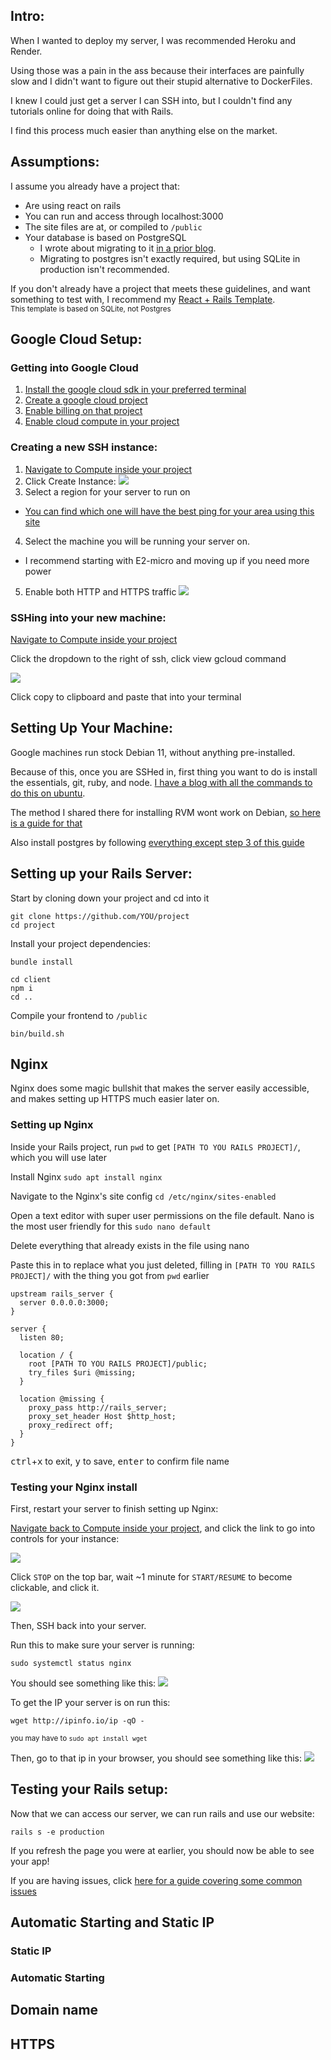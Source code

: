 ## Intro:
When I wanted to deploy my server, I was recommended Heroku and Render.

Using those was a pain in the ass because their interfaces are painfully slow and I didn't want to figure out their stupid alternative to DockerFiles.

I knew I could just get a server I can SSH into, but I couldn't find any tutorials online for doing that with Rails.

I find this process much easier than anything else on the market.

## Assumptions:
I assume you already have a project that:
- Are using react on rails
- You can run and access through localhost:3000
- The site files are at, or compiled to `/public`
- Your database is based on PostgreSQL
  - I wrote about migrating to it [in a prior blog](https://dev.to/f53/using-action-cable-with-react-and-rails-2o9f#Switching-an-existing-rails-app-to-postgresql).
  - Migrating to postgres isn't exactly required, but using SQLite in production isn't recommended.

If you don't already have a project that meets these guidelines, and want something to test with, I recommend my [React + Rails Template](https://github.com/CodeF53/react_rails_template).\
<small> This template is based on SQLite, not Postgres </small>

## Google Cloud Setup:
### Getting into Google Cloud
1. [Install the google cloud sdk in your preferred terminal](https://cloud.google.com/sdk/docs/install-sdk)
2. [Create a google cloud project](https://cloud.google.com/resource-manager/docs/creating-managing-projects)
3. [Enable billing on that project](https://cloud.google.com/billing/docs/how-to/verify-billing-enabled)
4. [Enable cloud compute in your project](https://console.cloud.google.com/compute/instances)

### Creating a new SSH instance:
1. [Navigate to Compute inside your project](https://console.cloud.google.com/compute)
2. Click Create Instance:
  ![](https://i.imgur.com/1YZfc1v.png)
3. Select a region for your server to run on
  - [You can find which one will have the best ping for your area using this site](https://gcping.com/)
4. Select the machine you will be running your server on.
  - I recommend starting with E2-micro and moving up if you need more power
5. Enable both HTTP and HTTPS traffic
  ![](https://i.imgur.com/M1dfB8c.png)

### SSHing into your new machine:
[Navigate to Compute inside your project](https://console.cloud.google.com/compute)

Click the dropdown to the right of ssh, click view gcloud command

![](https://imgur.com/4Ag8EgN.png)

Click copy to clipboard and paste that into your terminal

## Setting Up Your Machine:
Google machines run stock Debian 11, without anything pre-installed.

Because of this, once you are SSHed in, first thing you want to do is install the essentials, git, ruby, and node. [I have a blog with all the commands to do this on ubuntu](https://dev.to/f53/environment-setup-stuff-2p1e).

The method I shared there for installing RVM wont work on Debian, [so here is a guide for that](https://rvm.io/rvm/install)

Also install postgres by following [everything except step 3 of this guide](https://www.digitalocean.com/community/tutorials/how-to-use-postgresql-with-your-ruby-on-rails-application-on-ubuntu-18-04)

## Setting up your Rails Server:
Start by cloning down your project and cd into it
```
git clone https://github.com/YOU/project
cd project
```

Install your project dependencies:
```
bundle install

cd client
npm i
cd ..
```

Compile your frontend to `/public`
```
bin/build.sh
```

## Nginx
Nginx does some magic bullshit that makes the server easily accessible, and makes setting up HTTPS much easier later on.

### Setting up Nginx
Inside your Rails project, run `pwd` to get `[PATH TO YOU RAILS PROJECT]/`, which you will use later

Install Nginx
`sudo apt install nginx`

Navigate to the Nginx's site config
`cd /etc/nginx/sites-enabled`

Open a text editor with super user permissions on the file default. Nano is the most user friendly for this
`sudo nano default`

Delete everything that already exists in the file using nano

Paste this in to replace what you just deleted, filling in `[PATH TO YOU RAILS PROJECT]/` with the thing you got from `pwd` earlier
```
upstream rails_server {
  server 0.0.0.0:3000;
}

server {
  listen 80;

  location / {
    root [PATH TO YOU RAILS PROJECT]/public;
    try_files $uri @missing;
  }

  location @missing {
    proxy_pass http://rails_server;
    proxy_set_header Host $http_host;
    proxy_redirect off;
  }
}
```

<kbd>ctrl</kbd>+<kbd>x</kbd> to exit, <kbd>y</kbd> to save, <kbd>enter</kbd> to confirm file name

### Testing your Nginx install
First, restart your server to finish setting up Nginx:

[Navigate back to Compute inside your project](https://console.cloud.google.com/compute), and click the link to go into controls for your instance:

![](https://cdn.discordapp.com/attachments/1019985929642979348/1044297103133913158/image.png)

Click `STOP` on the top bar, wait ~1 minute for `START/RESUME` to become clickable, and click it.

![](https://media.discordapp.net/attachments/1019985929642979348/1044297197145038878/image.png)

Then, SSH back into your server.

Run this to make sure your server is running:
```
sudo systemctl status nginx
```
You should see something like this:
![](https://i.imgur.com/LS52ONI.png)

To get the IP your server is on run this:
```
wget http://ipinfo.io/ip -qO -
```
<small>you may have to `sudo apt install wget`</small>

Then, go to that ip in your browser, you should see something like this:
![](https://i.imgur.com/VadxAQs.png)

## Testing your Rails setup:
Now that we can access our server, we can run rails and use our website:
```
rails s -e production
```

If you refresh the page you were at earlier, you should now be able to see your app!

If you are having issues, click [here for a guide covering some common issues]()

## Automatic Starting and Static IP
### Static IP

### Automatic Starting

## Domain name

## HTTPS
